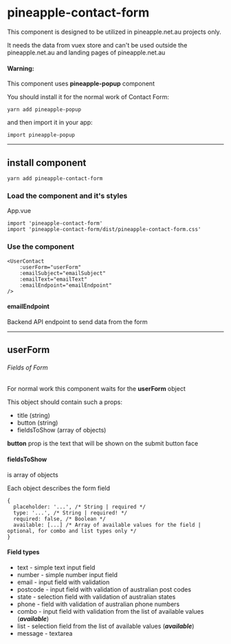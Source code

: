 # pineapple-contact-form

This component is designed to be utilized in pineapple.net.au projects only.

It needs the data from vuex store and can't be used outside the pineapple.net.au and landing pages of pineapple.net.au

#### Warning:

This component uses **pineapple-popup** component

You should install it for the normal work of Contact Form:

```
yarn add pineapple-popup
```

and then import it in your app:
```
import pineapple-popup
```

____________________________________________

## install component
```
yarn add pineapple-contact-form
```

### Load the component and it's styles

App.vue
```
import 'pineapple-contact-form'
import 'pineapple-contact-form/dist/pineapple-contact-form.css'
```

### Use the component

```
<UserContact
    :userForm="userForm"
    :emailSubject="emailSubject"
    :emailText="emailText"
    :emailEndpoint="emailEndpoint"
/>
```

#### emailEndpoint

Backend API endpoint to send data from the form

_____________________________________________

## userForm
###### Fields of Form

For normal work this component waits for the **userForm** object

This object should contain such a props:

* title (string)
* button (string)
* fieldsToShow (array of objects)

**button** prop is the text that will be shown on the submit button face

#### fieldsToShow

is array of objects

Each object describes the form field
```
{
  placeholder: '...', /* String | required */
  type: '...', /* String | required! */
  required: false, /* Boolean */
  available: [...] /* Array of available values for the field | optional, for combo and list types only */
}
```

#### Field types

* text - simple text input field
* number - simple number input field
* email - input field with validation
* postcode - input field with validation of australian post codes
* state - selection field with validation of australian states
* phone - field with validation of australian phone numbers
* combo - input field with validation from the list of available values (_**available**_)
* list - selection field from the list of available values (_**available**_)
* message - textarea
